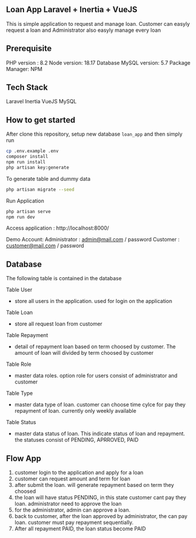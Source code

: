 ## Loan App Laravel + Inertia + VueJS

This is simple application to request and manage loan. Customer can easyly request a loan and Administrator also easyly manage every loan

## Prerequisite
PHP version : 8.2
Node version: 18.17
Database MySQL version: 5.7
Package Manager: NPM

## Tech Stack
Laravel
Inertia 
VueJS
MySQL

## How to get started

After clone this repository, setup new database `loan_app` and then simply run

```bash
cp .env.example .env
composer install
npm run install
php artisan key:generate
```

To generate table and dummy data
```bash
php artisan migrate --seed
```

Run Application
```bash
php artisan serve
npm run dev
```

Access application : http://localhost:8000/

Demo Account:
Administrator : admin@mail.com / password
Customer      : customer@mail.com / password

## Database 
The following table is contained in the database

Table User
- store all users in the application. used for login on the application

Table Loan
- store all request loan from customer

Table Repayment
- detail of repayment loan based on term choosed by customer. The amount of loan will divided by term choosed by customer

Table Role
- master data roles. option role for users consist of administrator and customer

Table Type
- master data type of loan. customer can choose time cylce for pay they repayment of loan. currently only weekly available

Table Status
- master data status of loan. This indicate status of loan and repayment. the statuses consist of PENDING, APRROVED, PAID

## Flow App
1. customer login to the application and apply for a loan
2. customer can request amount and term for loan
3. after submit the loan. will generate repayment based on term they choosed
4. the loan will have status PENDING, in this state customer cant pay they loan. administrator need to approve the loan
5. for the administrator, admin can approve a loan. 
6. back to customer, after the loan approved by administrator, the can pay loan. customer must pay repayment sequentially.
7. After all repayment PAID, the loan status become PAID

